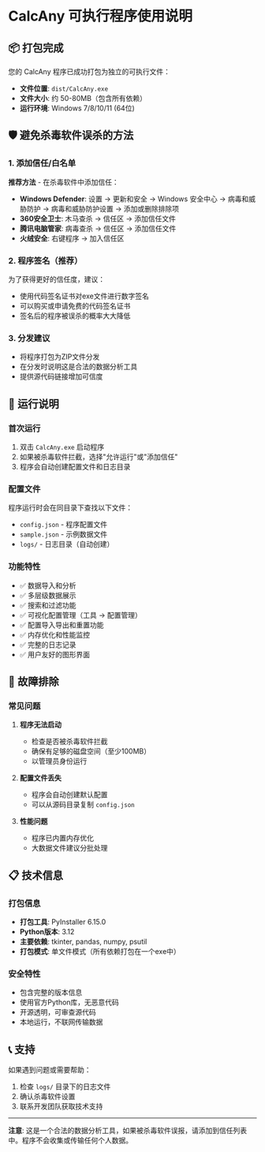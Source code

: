 # CalcAny 可执行程序使用说明

## 📦 打包完成

您的 CalcAny 程序已成功打包为独立的可执行文件：
- **文件位置**: `dist/CalcAny.exe`
- **文件大小**: 约 50-80MB（包含所有依赖）
- **运行环境**: Windows 7/8/10/11 (64位)

## 🛡️ 避免杀毒软件误杀的方法

### 1. 添加信任/白名单
**推荐方法** - 在杀毒软件中添加信任：
- **Windows Defender**: 设置 → 更新和安全 → Windows 安全中心 → 病毒和威胁防护 → 病毒和威胁防护设置 → 添加或删除排除项
- **360安全卫士**: 木马查杀 → 信任区 → 添加信任文件
- **腾讯电脑管家**: 病毒查杀 → 信任区 → 添加信任文件
- **火绒安全**: 右键程序 → 加入信任区

### 2. 程序签名（推荐）
为了获得更好的信任度，建议：
- 使用代码签名证书对exe文件进行数字签名
- 可以购买或申请免费的代码签名证书
- 签名后的程序被误杀的概率大大降低

### 3. 分发建议
- 将程序打包为ZIP文件分发
- 在分发时说明这是合法的数据分析工具
- 提供源代码链接增加可信度

## 🚀 运行说明

### 首次运行
1. 双击 `CalcAny.exe` 启动程序
2. 如果被杀毒软件拦截，选择"允许运行"或"添加信任"
3. 程序会自动创建配置文件和日志目录

### 配置文件
程序运行时会在同目录下查找以下文件：
- `config.json` - 程序配置文件
- `sample.json` - 示例数据文件
- `logs/` - 日志目录（自动创建）

### 功能特性
- ✅ 数据导入和分析
- ✅ 多层级数据展示
- ✅ 搜索和过滤功能
- ✅ 可视化配置管理（工具 → 配置管理）
- ✅ 配置导入导出和重置功能
- ✅ 内存优化和性能监控
- ✅ 完整的日志记录
- ✅ 用户友好的图形界面

## 🔧 故障排除

### 常见问题
1. **程序无法启动**
   - 检查是否被杀毒软件拦截
   - 确保有足够的磁盘空间（至少100MB）
   - 以管理员身份运行

2. **配置文件丢失**
   - 程序会自动创建默认配置
   - 可以从源码目录复制 `config.json`

3. **性能问题**
   - 程序已内置内存优化
   - 大数据文件建议分批处理

## 📋 技术信息

### 打包信息
- **打包工具**: PyInstaller 6.15.0
- **Python版本**: 3.12
- **主要依赖**: tkinter, pandas, numpy, psutil
- **打包模式**: 单文件模式（所有依赖打包在一个exe中）

### 安全特性
- 包含完整的版本信息
- 使用官方Python库，无恶意代码
- 开源透明，可审查源代码
- 本地运行，不联网传输数据

## 📞 支持

如果遇到问题或需要帮助：
1. 检查 `logs/` 目录下的日志文件
2. 确认杀毒软件设置
3. 联系开发团队获取技术支持

---

**注意**: 这是一个合法的数据分析工具，如果被杀毒软件误报，请添加到信任列表中。程序不会收集或传输任何个人数据。